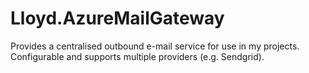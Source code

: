 # Lloyd.AzureMailGateway
Provides a centralised outbound e-mail service for use in my projects. Configurable and supports multiple providers (e.g. Sendgrid).
